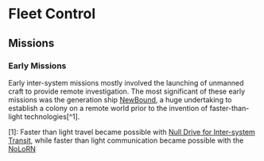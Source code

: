 # Fleet Control

## Missions

### Early Missions

Early inter-system missions mostly involved the launching of unmanned craft to provide remote investigation. The most significant of these early missions was the generation ship [NewBound](fleetcontrol_newbound_overview.md), a huge undertaking to establish a colony on a remote world prior to the invention of faster-than-light technologies[^1].

[1]: Faster than light travel became possible with [Null Drive for Inter-system Transit](intersystemtransit_record.md), while faster than light communication became possible with the [NoLoRN](wrc_nonlocalrelay_overview)
